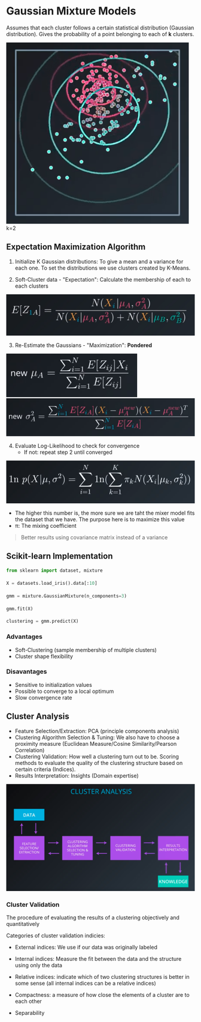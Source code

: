 # Gaussian Mixture Models
Assumes that each cluster follows a certain statistical distribution (Gaussian distribution). Gives the probability of a point belonging to each of **k** clusters.

![gaussianmixture](images/gauss.png) k=2

## Expectation Maximization Algorithm

1. Initialize K Gaussian distributions: To give a mean and a variance for each one. To set the distributions we use clusters created by K-Means.

2. Soft-Cluster data - "Expectation": Calculate the membership of each to each clusters

![Expectation](images/expectation.png)

3. Re-Estimate the Gaussians - "Maximization": **Pondered**

![NewMu](images/newmu.png)
![NewVar](images/newvar.png)

4. Evaluate Log-Likelihood to check for convergence
    - If not: repeat step 2 until converged

![loglike](images/loglike.png)
- The higher this number is, the more sure we are taht the mixer model fits the dataset that we have. The purpose here is to maximize this value
- π: The mixing coefficient

> Better results using covariance matrix instead of a variance

## Scikit-learn Implementation

```python
from sklearn import dataset, mixture

X = datasets.load_iris().data[:10]

gmm = mixture.GaussianMixture(n_components=3)

gmm.fit(X)

clustering = gmm.predict(X)
```
### Advantages
- Soft-Clustering (sample membership of multiple clusters)
- Cluster shape flexibility

### Disavantages
- Sensitive to initialization values
- Possible to converge to a local optimum
- Slow convergence rate

## Cluster Analysis

- Feature Selection/Extraction: PCA (principle components analysis)
- Clustering Algorithm Selection & Tuning: We also have to choose a proximity measure (Euclidean Measure/Cosine Similarity/Pearson Correlation)
- Clustering Validation: How well a clustering turn out to be. Scoring methods to evaluate the quality of the clustering structure based on certain criteria (Indices).
- Results Interpretation: Insights (Domain expertise)

![clusana](images/clusana.png)

### Cluster Validation
The procedure of evaluating the results of a clustering objectively and quantitatively

Categories of cluster validation indicies:
- External indices: We use if our data was originally labeled
- Internal indices: Measure the fit between the data and the structure using only the data
- Relative indices: indicate which of two clustering structures is better in some sense (all internal indices can be a relative indices)

- Compactness: a measure of how close the elements of a cluster are to each other
- Separability
